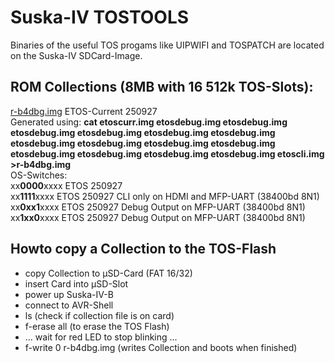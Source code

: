 # Suska-IV TOSTOOLS
Binaries of the useful TOS progams like UIPWIFI and TOSPATCH are located on the Suska-IV SDCard-Image.<p>
## ROM Collections (8MB with 16 512k TOS-Slots):<br>
[r-b4dbg.img](r-b4dbg.img) ETOS-Current 250927<br>
Generated using: __cat etoscurr.img etosdebug.img etosdebug.img etosdebug.img etosdebug.img etosdebug.img etosdebug.img etosdebug.img etosdebug.img etosdebug.img etosdebug.img etosdebug.img etosdebug.img etosdebug.img etosdebug.img  etoscli.img >r-b4dbg.img__<br>
OS-Switches:
<br>xx**0000**xxxx ETOS 250927
<br>xx**1111**xxxx ETOS 250927 CLI only on HDMI and MFP-UART (38400bd 8N1)
<br>xx**0xx1**xxxx ETOS 250927 Debug Output on MFP-UART (38400bd 8N1)
<br>xx**1xx0**xxxx ETOS 250927 Debug Output on MFP-UART (38400bd 8N1)
## Howto copy a Collection to the TOS-Flash
- copy Collection to µSD-Card (FAT 16/32)
- insert Card into µSD-Slot
- power up Suska-IV-B
- connect to AVR-Shell
- ls                                          (check if collection file is on card)
- f-erase all                                 (to erase the TOS Flash)
- ... wait for red LED to stop blinking ...
- f-write 0 r-b4dbg.img                       (writes Collection and boots when finished)
